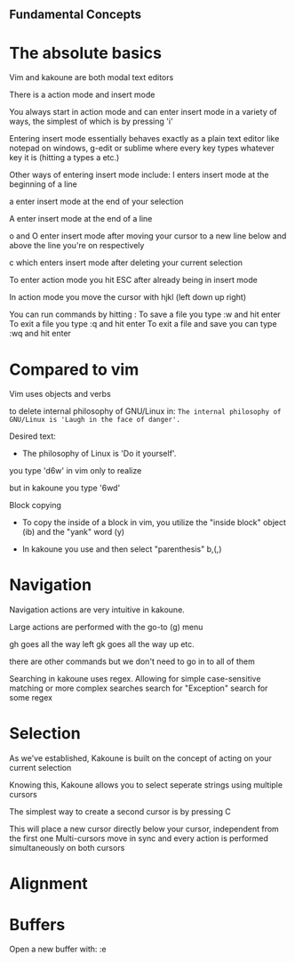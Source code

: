 ## Fundamental Concepts

# The absolute basics
Vim and kakoune are both modal text editors

There is a action mode and insert mode

You always start in action mode and can enter insert mode in a variety of ways,
 the simplest of which is by pressing 'i'
 
Entering insert mode essentially behaves exactly as a plain text editor like notepad on 
 windows, g-edit or sublime where every key types whatever key it is (hitting a types a etc.)
 
Other ways of entering insert mode include:
 I 
 	enters insert mode at the beginning of a line

 a 
 	enter insert mode at the end of your selection

 A
 	enter insert mode at the end of a line

 o and O 
 	enter insert mode after moving your cursor to a new line below and above
 	the line you're on respectively

 c 
 	which enters insert mode after deleting your current selection
	

To enter action mode you hit ESC after already being in insert mode

In action mode you move the cursor with hjkl (left down up right)

You can run commands by hitting :
To save a file you type :w and hit enter
To exit a file you type :q and hit enter
To exit a file and save you can type :wq and hit enter

# Compared to vim

Vim uses objects and verbs

to delete internal philosophy of GNU/Linux in:
`The internal philosophy of GNU/Linux is 'Laugh in the face of danger'.`

Desired text:
 - The philosophy of Linux is 'Do it yourself'.

you type 'd6w' in vim only to realize 

but in kakoune you type '6wd'

Block copying
 - To copy the inside of a block in vim, you utilize the "inside block" object (ib)
and the "yank" word (y)

 - In kakoune you use <a-i> and then select "parenthesis" b,(,)

# Navigation
Navigation actions are very intuitive in kakoune.

Large actions are performed with the go-to (g) menu

gh goes all the way left
gk goes all the way up etc.

there are other commands but we don't need to go in to all of them


Searching in kakoune uses regex. Allowing for simple case-sensitive matching or more complex searches
  search for "Exception"
  search for some regex


# Selection

As we've established, Kakoune is built on the concept of acting on your current selection

Knowing this, Kakoune allows you to select seperate strings using multiple cursors

The simplest way to create a second cursor is by pressing C

This will place a new cursor directly below your cursor, independent from the first one
 Multi-cursors move in sync and every action is performed simultaneously on both cursors


# Alignment

# Buffers


Open a new buffer with:
:e <relative filename>
